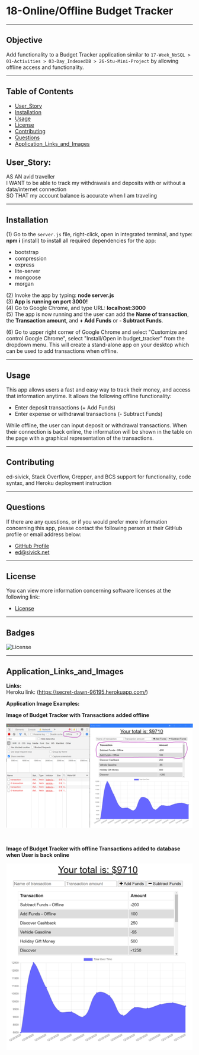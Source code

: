 # 18-Online/Offline Budget Tracker
___
## Objective
Add functionality to a Budget Tracker application similar to `17-Week_NoSQL > 01-Activities > 03-Day_IndexedDB > 26-Stu-Mini-Project` by allowing offline access and functionality.
___
## Table of Contents
* [User_Story](#user_story)
* [Installation](#installation)
* [Usage](#usage)
* [License](#license)
* [Contributing](#contributing)
* [Questions](#questions)
* [Application_Links_and_Images](#application_links_and_images)
## User_Story:
AS AN avid traveller  
I WANT to be able to track my withdrawals and deposits with or without a data/internet connection   
SO THAT my account balance is accurate when I am traveling  
___
## Installation
(1) Go to the `server.js` file, right-click, open in integrated terminal, and type: **npm i** (install) to install all required dependencies for the app:   
   - bootstrap
   - compression
   - express
   - lite-server
   - mongoose
   - morgan  

(2) Invoke the app by typing: **node server.js**    
(3) **App is running on port 3000!**   
(4) Go to Google Chrome, and type URL: **localhost:3000**   
(5) The app is now running and the user can add the **Name of transaction**, the **Transaction amount**, and **+ Add Funds** or **- Subtract Funds**.  

(6) Go to upper right corner of Google Chrome and select "Customize and control Google Chrome", select "Install/Open in budget_tracker" from the dropdown menu.  This will create a stand-alone app on your desktop which can be used to add transactions when offline.
   
_____
## Usage
This app allows users a fast and easy way to track their money, and access that information anytime. It allows the following offline functionality:
- Enter deposit transactions (+ Add Funds)
- Enter expense or withdrawal transactions (- Subtract Funds)

While offline, the user can input deposit or withdrawal transactions. When their connection is back online, the information will be shown in the table on the page with a graphical representation of the transactions.

_____
## Contributing
ed-sivick, Stack Overflow, Grepper, and BCS support for functionality, code syntax, and Heroku deployment instruction
_____
## Questions
If there are any questions, or if you would prefer more information concerning this app,
please contact the following person at their GitHub profile or email address below:

* [GitHub Profile](https://github.com/ed-sivick)
* ed@sivick.net
_____
## License
You can view more information concerning software licenses at the following link:

* [License](https://opensource.org/licenses/MIT)
_____
## Badges
![License](https://img.shields.io/badge/License-MIT-blue.svg "License Badge")
___
## Application_Links_and_Images  
**Links:**  
Heroku link: (https://secret-dawn-96195.herokuapp.com/)   

**Application Image Examples:** 
<p><strong>Image of Budget Tracker with Transactions added offline</strong></p>
<p align="left">
  <img src="public/images/transaction-offline1.png" width="800" title="Image of Budget Tracker with Transactions added offline" alt="Image of Budget Tracker with Transactions added offline">
  </p><br>
  
<p><strong>Image of Budget Tracker with offline Transactions added to database when User is back online</strong></p>
<p align="left">
  <img src="public/images/transaction-online1.png" width="800" title="Image of Budget Tracker with offline Transactions added to database when User is back online" alt="Image of Budget Tracker with offline Transactions added to database when User is back online">
  </p><br>